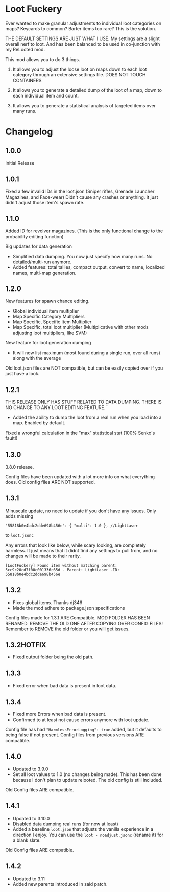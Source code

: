 # Loot Fuckery
Ever wanted to make granular adjustments to individual loot categories on maps? Keycards to common? Barter items too rare? This is the solution.

THE DEFAULT SETTINGS ARE JUST WHAT I USE. My settings are a slight overall nerf to loot. And has been balanced to be used in co-junction with my ReLooted mod.

This mod allows you to do 3 things.

1. It allows you to adjust the loose loot on maps down to each loot category through an extensive settings file. DOES NOT TOUCH CONTAINERS

2. It allows you to generate a detailed dump of the loot of a map, down to each individual item and count.

3. It allows you to generate a statistical analysis of targeted items over many runs.

# Changelog
## 1.0.0
Initial Release

## 1.0.1
Fixed a few invalid IDs in the loot.json (Sniper rifles, Grenade Launcher Magazines, and Face-wear) Didn't cause any crashes or anything. It just didn't adjust those item's spawn rate.

## 1.1.0

Added ID for revolver magazines. (This is the only functional change to the probability editing function)

Big updates for data generation

- Simplified data dumping. You now just specify how many runs. No detailed/multi-run anymore.
- Added features: total tallies, compact output, convert to name, localized names, multi-map generation.




## 1.2.0
New features for spawn chance editing.
- Global individual item multiplier
- Map Specific Category Multipliers
- Map Specific, Specific Item Multiplier
- Map Specific, total loot multiplier (Multiplicative with other mods adjusting loot multipliers, like SVM)

New feature for loot generation dumping
- It will now list maximum (most found during a single run, over all runs) along with the average

Old loot.json files are NOT compatible, but can be easily copied over if you just have a look.


## 1.2.1
THIS RELEASE ONLY HAS STUFF RELATED TO DATA DUMPING. THERE IS NO CHANGE TO ANY LOOT EDITING FEATURE.¨

- Added the ability to dump the loot from a real run when you load into a map. Enabled by default.

Fixed a wrongful calculation in the "max" statistical stat (100% Senko's fault!)

## 1.3.0
3.8.0 release.

Config files have been updated with a lot more info on what everything does. Old config files ARE NOT supported.

## 1.3.1

Minuscule update, no need to update if you don't have any issues. Only adds missing

``"55818b0e4bdc2dde698b456e": { "multi": 1.0 }, //LightLaser``


to ``loot.jsonc``

Any errors that look like below, while scary looking, are completely harmless. It just means that it didnt find any settings to pull from, and no changes will be made to their rarity.
```log
[LootFuckery] Found item without matching parent: 5cc9c20cd7f00c001336c65d - Parent: LightLaser -ID: 55818b0e4bdc2dde698b456e
```

## 1.3.2

- Fixes global items. Thanks dj346
- Made the mod adhere to package.json specifications

Config files made for 1.3.1 ARE Compatible.
MOD FOLDER HAS BEEN RENAMED. REMOVE THE OLD ONE AFTER COPYING OVER CONFIG FILES!
Remember to REMOVE the old folder or you will get issues.

## 1.3.2HOTFIX

- Fixed output folder being the old path.

## 1.3.3

- Fixed error when bad data is present in loot data.

## 1.3.4

- Fixed more Errors when bad data is present.
- Confirmed to at least not cause errors anymore with loot update. 

Config file has had ``"HarmlessErrorLogging": true`` added, but it defaults to being false if not present. 
Config files from previous versions ARE compatible.

## 1.4.0

- Updated to 3.9.0
- Set all loot values to 1.0 (no changes being made). This has been done because I don't plan to update relooted. The old config is still included.

Old Config files ARE compatible.

## 1.4.1
- Updated to 3.10.0
- Disabled data dumping real runs (for now at least)
- Added a baseline ``loot.json`` that adjusts the vanilla experience in a direction I enjoy. You can use the ``loot - noadjust.jsonc`` (rename it) for a blank slate.

Old Config files ARE compatible.

## 1.4.2
- Updated to 3.11
- Added new parents introduced in said patch.